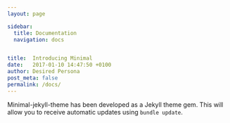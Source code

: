 ```yaml
---
layout: page

sidebar:
  title: Documentation
  navigation: docs


title:  Introducing Minimal
date:   2017-01-10 14:47:50 +0100
author: Desired Persona
post_meta: false
permalink: /docs/
---
```



Minimal-jekyll-theme has been developed as a Jekyll theme gem. This will allow you to receive automatic updates using `bundle update`. 

